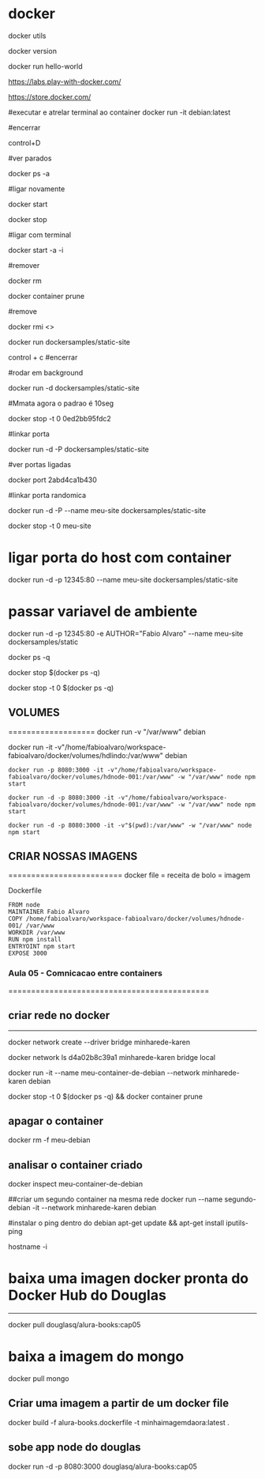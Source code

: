 # docker
docker utils

docker version

docker run hello-world

https://labs.play-with-docker.com/

https://store.docker.com/


#executar e atrelar terminal ao container
docker run -it  debian:latest

#encerrar

control+D 

#ver parados

docker ps -a

#ligar novamente

docker start <ID>

docker stop <ID>

#ligar com terminal

docker start -a -i <ID>

#remover 

docker rm

docker container prune

#remove

docker rmi <>


docker run dockersamples/static-site

control + c #encerrar

#rodar em background

docker run -d dockersamples/static-site

#Mmata agora o padrao é 10seg

docker stop -t 0 0ed2bb95fdc2

#linkar porta

docker run -d -P dockersamples/static-site

#ver portas ligadas

docker port 2abd4ca1b430


#linkar porta randomica

docker run -d -P --name meu-site dockersamples/static-site

docker stop -t 0 meu-site


# ligar porta do host com container

docker run -d -p 12345:80 --name meu-site dockersamples/static-site


# passar variavel de ambiente

docker run -d -p 12345:80 -e AUTHOR="Fabio Alvaro" --name meu-site dockersamples/static

docker ps -q

docker stop $(docker ps -q)

docker stop -t 0 $(docker ps -q)


## VOLUMES
===================
docker run -v "/var/www" debian

docker run -it -v"/home/fabioalvaro/workspace-fabioalvaro/docker/volumes/hdlindo:/var/www" debian


    docker run -p 8080:3000 -it -v"/home/fabioalvaro/workspace-fabioalvaro/docker/volumes/hdnode-001:/var/www" -w "/var/www" node npm start

    docker run -d -p 8080:3000 -it -v"/home/fabioalvaro/workspace-fabioalvaro/docker/volumes/hdnode-001:/var/www" -w "/var/www" node npm start

    docker run -d -p 8080:3000 -it -v"$(pwd):/var/www" -w "/var/www" node npm start



## CRIAR NOSSAS IMAGENS
=========================
docker file = receita de bolo = imagem

Dockerfile


    FROM node
    MAINTAINER Fabio Alvaro
    COPY /home/fabioalvaro/workspace-fabioalvaro/docker/volumes/hdnode-001/ /var/www
    WORKDIR /var/www
    RUN npm install
    ENTRYOINT npm start
    EXPOSE 3000





### Aula 05 - Comnicacao entre containers
============================================

## criar rede no docker
-------------------------------------------
docker network create --driver bridge minharede-karen


docker network ls
d4a02b8c39a1        minharede-karen     bridge              local 



docker run -it --name meu-container-de-debian --network minharede-karen debian


docker stop -t 0 $(docker ps -q) && docker container prune


## apagar o container
docker rm -f meu-debian


## analisar o container criado
docker inspect meu-container-de-debian

##criar um segundo container na mesma rede
docker run --name segundo-debian -it --network minharede-karen debian

#instalar o ping dentro do debian
apt-get update && apt-get install iputils-ping


hostname -i

# baixa uma imagen docker pronta do Docker Hub do Douglas
-----------------
docker pull douglasq/alura-books:cap05


# baixa a imagem do mongo
docker pull mongo



## Criar uma imagem a partir de um docker file 
docker build -f alura-books.dockerfile -t minhaimagemdaora:latest .

## sobe app node do douglas

docker run -d -p 8080:3000 douglasq/alura-books:cap05




























